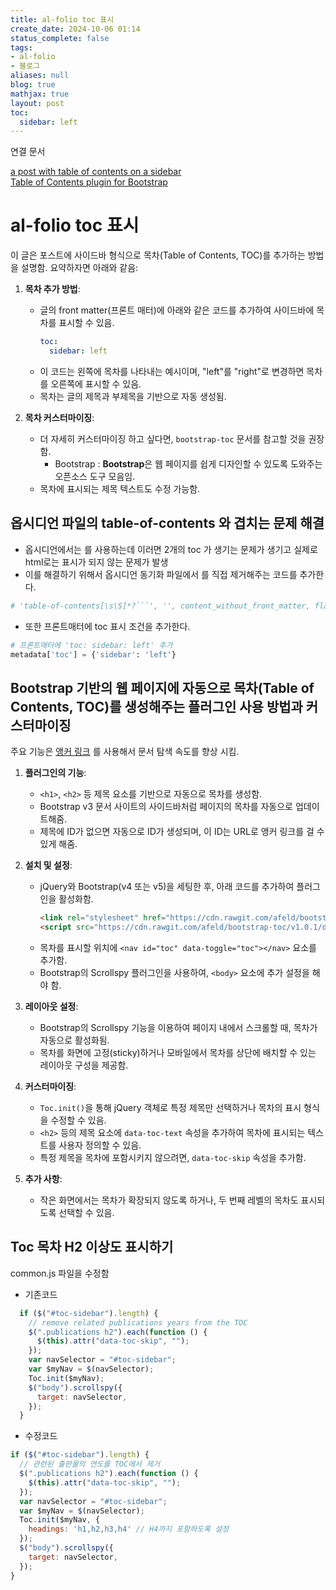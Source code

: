 ```yaml
---
title: al-folio toc 표시
create_date: 2024-10-06 01:14
status_complete: false
tags:
- al-folio
- 블로그
aliases: null
blog: true
mathjax: true
layout: post
toc:
  sidebar: left
---
```

연결 문서

[a post with table of contents on a sidebar](https://alshedivat.github.io/al-folio/blog/2023/sidebar-table-of-contents/)  
[Table of Contents plugin for Bootstrap](https://afeld.github.io/bootstrap-toc/)
# al-folio toc 표시



이 글은 포스트에 사이드바 형식으로 목차(Table of Contents, TOC)를 추가하는 방법을 설명함. 요약하자면 아래와 같음:

1. **목차 추가 방법**:
   - 글의 front matter(프론트 매터)에 아래와 같은 코드를 추가하여 사이드바에 목차를 표시할 수 있음.
     ```yaml
     toc:
       sidebar: left
     ```
   - 이 코드는 왼쪽에 목차를 나타내는 예시이며, "left"를 "right"로 변경하면 목차를 오른쪽에 표시할 수 있음.
   - 목차는 글의 제목과 부제목을 기반으로 자동 생성됨.

2. **목차 커스터마이징**:
   - 더 자세히 커스터마이징 하고 싶다면, `bootstrap-toc` 문서를 참고할 것을 권장함.
	   - Bootstrap : **Bootstrap**은 웹 페이지를 쉽게 디자인할 수 있도록 도와주는 오픈소스 도구 모음임.
   - 목차에 표시되는 제목 텍스트도 수정 가능함.

## 옵시디언 파일의 table-of-contents 와 겹치는 문제 해결 

- 옵시디언에서는  를 사용하는데 이러면 2개의 toc 가 생기는 문제가 생기고 실제로 html로는 표시가 되지 않는 문제가 발생
- 이를 해결하기 위해서 옵시디언 동기화 파일에서  를 직접 제거해주는 코드를 추가한다.
```python
# 'table-of-contents[\s\S]*?```', '', content_without_front_matter, flags=re.MULTILINE)
```

- 또한 프론트매터에 toc 표시 조건을 추가한다.
```python
# 프론트매터에 'toc: sidebar: left' 추가
metadata['toc'] = {'sidebar': 'left'}
```


## Bootstrap 기반의 웹 페이지에 자동으로 목차(Table of Contents, TOC)를 생성해주는 플러그인 사용 방법과 커스터마이징

주요 기능은 [앵커 링크](https://chanp5660.github.io/blog/2024/앵커-링크/) 를 사용해서 문서 탐색 속도를 향상 시킴.


1. **플러그인의 기능**:
   - `<h1>`, `<h2>` 등 제목 요소를 기반으로 자동으로 목차를 생성함.
   - Bootstrap v3 문서 사이트의 사이드바처럼 페이지의 목차를 자동으로 업데이트해줌.
   - 제목에 ID가 없으면 자동으로 ID가 생성되며, 이 ID는 URL로 앵커 링크를 걸 수 있게 해줌.
   
2. **설치 및 설정**:
   - jQuery와 Bootstrap(v4 또는 v5)을 세팅한 후, 아래 코드를 추가하여 플러그인을 활성화함.
     ```html
     <link rel="stylesheet" href="https://cdn.rawgit.com/afeld/bootstrap-toc/v1.0.1/dist/bootstrap-toc.min.css" />
     <script src="https://cdn.rawgit.com/afeld/bootstrap-toc/v1.0.1/dist/bootstrap-toc.min.js"></script>
     ```
   - 목차를 표시할 위치에 `<nav id="toc" data-toggle="toc"></nav>` 요소를 추가함.
   - Bootstrap의 Scrollspy 플러그인을 사용하여, `<body>` 요소에 추가 설정을 해야 함.

3. **레이아웃 설정**:
   - Bootstrap의 Scrollspy 기능을 이용하여 페이지 내에서 스크롤할 때, 목차가 자동으로 활성화됨.
   - 목차를 화면에 고정(sticky)하거나 모바일에서 목차를 상단에 배치할 수 있는 레이아웃 구성을 제공함.

4. **커스터마이징**:
   - `Toc.init()`을 통해 jQuery 객체로 특정 제목만 선택하거나 목차의 표시 형식을 수정할 수 있음.
   - `<h2>` 등의 제목 요소에 `data-toc-text` 속성을 추가하여 목차에 표시되는 텍스트를 사용자 정의할 수 있음.
   - 특정 제목을 목차에 포함시키지 않으려면, `data-toc-skip` 속성을 추가함.

5. **추가 사항**:
   - 작은 화면에서는 목차가 확장되지 않도록 하거나, 두 번째 레벨의 목차도 표시되도록 선택할 수 있음.

## Toc 목차 H2 이상도 표시하기

common.js 파일을 수정함
- 기존코드
```js
  if ($("#toc-sidebar").length) {
    // remove related publications years from the TOC
    $(".publications h2").each(function () {
      $(this).attr("data-toc-skip", "");
    });
    var navSelector = "#toc-sidebar";
    var $myNav = $(navSelector);
    Toc.init($myNav);
    $("body").scrollspy({
      target: navSelector,
    });
  }
```

- 수정코드
```js
if ($("#toc-sidebar").length) {
  // 관련된 출판물의 연도를 TOC에서 제거
  $(".publications h2").each(function () {
    $(this).attr("data-toc-skip", "");
  });
  var navSelector = "#toc-sidebar";
  var $myNav = $(navSelector);
  Toc.init($myNav, {
    headings: 'h1,h2,h3,h4' // H4까지 포함하도록 설정
  });
  $("body").scrollspy({
    target: navSelector,
  });
}
```